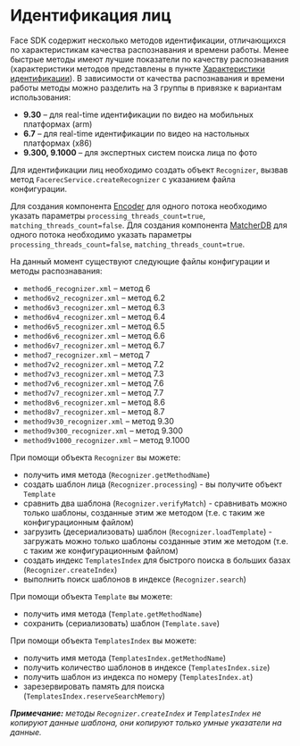# Идентификация лиц

Face SDK содержит несколько методов идентификации, отличающихся по характеристикам качества распознавания и времени работы. Менее быстрые методы имеют лучшие показатели по качеству распознавания (характеристики методов представлены в пункте [Характеристики идентификации](../performance_parameters.md#характеристики-идентификации)). В зависимости от качества распознавания и времени работы методы можно разделить на 3 группы в привязке к вариантам использования:

* **9.30** – для real-time идентификации по видео на мобильных платформах (arm)
* **6.7** – для real-time идентификации по видео на настольных платформах (x86)
* **9.300, 9.1000** – для экспертных систем поиска лица по фото

Для идентификации лиц необходимо создать объект `Recognizer`, вызвав метод `FacerecService.createRecognizer` с указанием файла конфигурации.

Для создания компонента [Encoder](../components.md#encoder) для одного потока необходимо указать параметры `processing_threads_count=true`, `matching_threads_count=false`.
Для создания компонента [MatcherDB](../components.md#matcherdb) для одного потока необходимо указать параметры `processing_threads_count=false`, `matching_threads_count=true`.

На данный момент существуют следующие файлы конфигурации и методы распознавания:

* `method6_recognizer.xml` – метод 6
* `method6v2_recognizer.xml` – метод 6.2
* `method6v3_recognizer.xml` – метод 6.3
* `method6v4_recognizer.xml` – метод 6.4
* `method6v5_recognizer.xml` – метод 6.5
* `method6v6_recognizer.xml` – метод 6.6
* `method6v7_recognizer.xml` – метод 6.7
* `method7_recognizer.xml` – метод 7
* `method7v2_recognizer.xml` – метод 7.2
* `method7v3_recognizer.xml` – метод 7.3
* `method7v6_recognizer.xml` – метод 7.6
* `method7v7_recognizer.xml` – метод 7.7
* `method8v6_recognizer.xml` – метод 8.6
* `method8v7_recognizer.xml` – метод 8.7
* `method9v30_recognizer.xml` – метод 9.30
* `method9v300_recognizer.xml` – метод 9.300
* `method9v1000_recognizer.xml` – метод 9.1000

При помощи объекта `Recognizer` вы можете:

* получить имя метода (`Recognizer.getMethodName`)
* создать шаблон лица (`Recognizer.processing`) - вы получите объект `Template`
* сравнить два шаблона (`Recognizer.verifyMatch`) - сравнивать можно только шаблоны, созданные этим же методом (т.е. с таким же конфигурационным файлом)
* загрузить (десериализовать) шаблон (`Recognizer.loadTemplate`) - загружать можно только шаблоны созданные этим же методом (т.е. с таким же конфигурационным файлом)
* создать индекс `TemplatesIndex` для быстрого поиска в больших базах (`Recognizer.createIndex`)
* выполнить поиск шаблонов в индексе (`Recognizer.search`)

При помощи объекта `Template` вы можете:

* получить имя метода (`Template.getMethodName`)
* сохранить (сериализовать) шаблон (`Template.save`)

При помощи объекта `TemplatesIndex` вы можете:

* получить имя метода (`TemplatesIndex.getMethodName`)
* получить количество шаблонов в индексе (`TemplatesIndex.size`)
* получить шаблон из индекса по номеру (`TemplatesIndex.at`)
* зарезервировать память для поиска (`TemplatesIndex.reserveSearchMemory`)

_**Примечание:** методы `Recognizer.createIndex` и `TemplatesIndex` не копируют данные шаблона, они копируют только умные указатели на данные._
